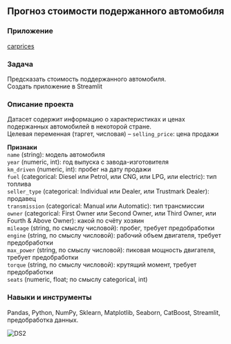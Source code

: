 ## Прогноз стоимости подержанного автомобиля  

### Приложение 
[carprices](https://carprices.streamlit.app/)


### Задача
Предсказать стоимость поддержанного автомобиля.   
Создать приложение в Streamlit

### Описание проекта 
Датасет содержит информацию о характеристиках и ценах подержанных автомобилей в некоторой стране.  
Целевая переменная (таргет, числовая) – `selling_price`: цена продажи

**Признаки**  
`name` (string): модель автомобиля  
`year` (numeric, int): год выпуска с завода-изготовителя  
`km_driven` (numeric, int): пробег на дату продажи  
`fuel` (categorical: Diesel или Petrol, или CNG, или LPG, или electric): тип топлива  
`seller_type` (categorical: Individual или Dealer, или Trustmark Dealer): продавец  
`transmission` (categorical: Manual или Automatic): тип трансмиссии  
`owner` (categorical: First Owner или Second Owner, или Third Owner, или Fourth & Above Owner): какой по счёту хозяин  
`mileage` (string, по смыслу числовой): пробег, требует предобработки  
`engine` (string, по смыслу числовой): рабочий объем двигателя, требует предобработки  
`max_power` (string, по смыслу числовой): пиковая мощность двигателя, требует предобработки  
`torque` (string, по смыслу числовой): крутящий момент, требует предобработки  
`seats` (numeric, float; по смыслу categorical, int)  

  
### Навыки и инструменты
Pandas, Python, NumPy, Sklearn, Matplotlib, Seaborn, CatBoost, Streamlit, предобработка данных.


![DS2](https://github.com/Leshakot/ML_Data_Science/assets/119577732/0496b737-0afc-462e-b46e-9319ec8559b2)
